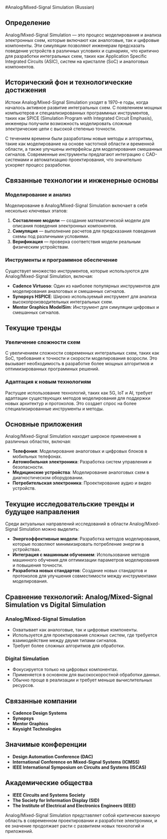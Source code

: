 #Analog/Mixed-Signal Simulation (Russian)

## Определение

Analog/Mixed-Signal Simulation — это процесс моделирования и анализа электронных схем, которые включают как аналоговые, так и цифровые компоненты. Эти симуляции позволяют инженерам предсказать поведение устройств в различных условиях и сценариях, что критично для разработки интегральных схем, таких как Application Specific Integrated Circuits (ASIC), систем на кристалле (SoC) и аналоговых компонентов.

## Исторический фон и технологические достижения

Истоки Analog/Mixed-Signal Simulation уходят в 1970-е годы, когда началось активное развитие интегральных схем. С появлением мощных компьютеров и специализированных программных инструментов, таких как SPICE (Simulation Program with Integrated Circuit Emphasis), инженеры получили возможность моделировать сложные электрические цепи с высокой степенью точности. 

С течением времени были разработаны новые методы и алгоритмы, такие как моделирование на основе частотной области и временной области, а также улучшены интерфейсы для моделирования смешанных сигналов. Современные инструменты предлагают интеграцию с CAD-системами и автоматизацию проектирования, что значительно ускоряет процесс разработки.

## Связанные технологии и инженерные основы

### Моделирование и анализ

Моделирование в Analog/Mixed-Signal Simulation включает в себя несколько ключевых этапов:

1. **Составление модели** — создание математической модели для описания поведения электронных компонентов.
2. **Симуляция** — выполнение расчетов для предсказания поведения схемы под различными условиями.
3. **Верификация** — проверка соответствия модели реальным физическим устройствам.

### Инструменты и программное обеспечение

Существует множество инструментов, которые используются для Analog/Mixed-Signal Simulation, включая:

- **Cadence Virtuoso**: Один из наиболее популярных инструментов для моделирования аналоговых и смешанных сигналов.
- **Synopsys HSPICE**: Широко используемый инструмент для анализа высокопроизводительных интегральных схем.
- **Mentor Graphics ModelSim**: Инструмент для симуляции цифровых и смешанных сигналов.

## Текущие тренды

### Увеличение сложности схем

С увеличением сложности современных интегральных схем, таких как SoC, требования к точности и скорости моделирования возросли. Это вызывает необходимость в разработке более мощных алгоритмов и оптимизированных программных решений.

### Адаптация к новым технологиям

Растущее использование технологий, таких как 5G, IoT и AI, требует адаптации существующих методов моделирования для поддержки новых архитектур и протоколов. Это создает спрос на более специализированные инструменты и методы.

## Основные приложения

Analog/Mixed-Signal Simulation находит широкое применение в различных областях, включая:

- **Телефония**: Моделирование аналоговых и цифровых блоков в мобильных телефонах.
- **Автомобильная электроника**: Разработка систем управления и безопасности.
- **Медицинские устройства**: Моделирование аналоговых схем в диагностическом оборудовании.
- **Потребительская электроника**: Проектирование аудио и видео устройств.

## Текущие исследовательские тренды и будущее направления

Среди актуальных направлений исследований в области Analog/Mixed-Signal Simulation можно выделить:

- **Энергоэффективные модели**: Разработка методов моделирования, которые позволяют минимизировать потребление энергии в устройствах.
- **Интеграция с машинным обучением**: Использование методов машинного обучения для оптимизации параметров моделирования и повышения точности.
- **Разработка новых стандартов**: Создание новых стандартов и протоколов для улучшения совместимости между инструментами моделирования.

## Сравнение технологий: Analog/Mixed-Signal Simulation vs Digital Simulation

### Analog/Mixed-Signal Simulation

- Охватывает как аналоговые, так и цифровые компоненты.
- Используется для проектирования сложных систем, где требуется взаимодействие между двумя типами сигналов.
- Требует более сложных алгоритмов для обработки.

### Digital Simulation

- Фокусируется только на цифровых компонентах.
- Применяется в основном для высокоскоростной обработки данных.
- Обычно проще в реализации и требует меньше вычислительных ресурсов.

## Связанные компании

- **Cadence Design Systems**
- **Synopsys**
- **Mentor Graphics**
- **Keysight Technologies**

## Значимые конференции

- **Design Automation Conference (DAC)**
- **International Conference on Mixed-Signal Systems (ICMSS)**
- **IEEE International Symposium on Circuits and Systems (ISCAS)**

## Академические общества

- **IEEE Circuits and Systems Society**
- **The Society for Information Display (SID)**
- **The Institute of Electrical and Electronics Engineers (IEEE)**

Analog/Mixed-Signal Simulation представляет собой критически важную область в современном проектировании и разработке электроники, и ее значение продолжает расти с развитием новых технологий и приложений.